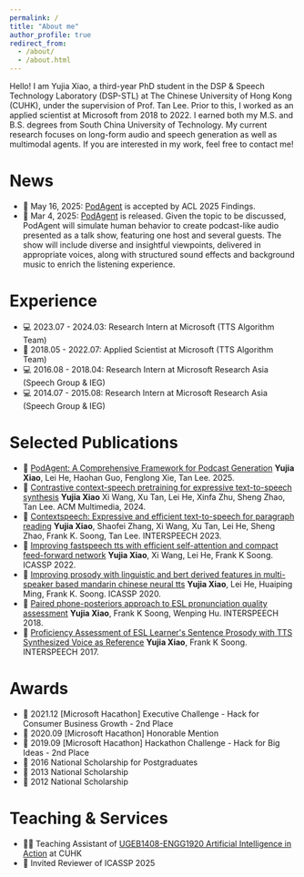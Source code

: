 ```yaml
---
permalink: /
title: "About me"
author_profile: true
redirect_from: 
  - /about/
  - /about.html
---
```


Hello! I am Yujia Xiao, a third-year PhD student in the DSP & Speech Technology Laboratory (DSP-STL) at The Chinese University of Hong Kong (CUHK), under the supervision of Prof. Tan Lee. Prior to this, I worked as an applied scientist at Microsoft from 2018 to 2022. I earned both my M.S. and B.S. degrees from South China University of Technology. My current research focuses on long-form audio and speech generation as well as multimodal agents. If you are interested in my work, feel free to contact me!

News
======
<span class='anchor' id='news'></span>
- 🥂 May 16, 2025: [PodAgent](https://github.com/yujxx/PodAgent) is accepted by ACL 2025 Findings.
- 🥂 Mar 4, 2025: [PodAgent](https://github.com/yujxx/PodAgent) is released. Given the topic to be discussed, PodAgent will simulate human behavior to create podcast-like audio presented as a talk show, featuring one host and several guests. The show will include diverse and insightful viewpoints, delivered in appropriate voices, along with structured sound effects and background music to enrich the listening experience.

Experience
======
<span class='anchor' id='experience'></span>
- 💻 2023.07 - 2024.03: Research Intern at Microsoft (TTS Algorithm Team)
- 💼 2018.05 - 2022.07: Applied Scientist at Microsoft (TTS Algorithm Team)
- 💻 2016.08 - 2018.04: Research Intern at Microsoft Research Asia (Speech Group & IEG)
- 💻 2014.07 - 2015.08: Research Intern at Microsoft Research Asia (Speech Group & IEG)

Selected Publications
======
<span class='anchor' id='publication'></span>
- 📖 [PodAgent: A Comprehensive Framework for Podcast Generation](https://arxiv.org/abs/2503.00455) **Yujia Xiao**, Lei He, Haohan Guo, Fenglong Xie, Tan Lee. 2025.
- 📖 [Contrastive context-speech pretraining for expressive text-to-speech synthesis](https://dl.acm.org/doi/pdf/10.1145/3664647.3681348) **Yujia Xiao** Xi Wang, Xu Tan, Lei He, Xinfa Zhu, Sheng Zhao, Tan Lee. ACM Multimedia, 2024.
- 📖 [Contextspeech: Expressive and efficient text-to-speech for paragraph reading](https://arxiv.org/abs/2307.00782) **Yujia Xiao**, Shaofei Zhang, Xi Wang, Xu Tan, Lei He, Sheng Zhao, Frank K. Soong, Tan Lee. INTERSPEECH 2023.
- 📖 [Improving fastspeech tts with efficient self-attention and compact feed-forward network](https://ieeexplore.ieee.org/stamp/stamp.jsp?arnumber=9746408) **Yujia Xiao**, Xi Wang, Lei He, Frank K Soong. ICASSP 2022.
- 📖 [Improving prosody with linguistic and bert derived features in multi-speaker based mandarin chinese neural tts](https://ieeexplore.ieee.org/stamp/stamp.jsp?arnumber=9054337) **Yujia Xiao**, Lei He, Huaiping Ming, Frank K. Soong. ICASSP 2020.
- 📖 [Paired phone-posteriors approach to ESL pronunciation quality assessment](https://www.isca-archive.org/interspeech_2018/xiao18b_interspeech.pdf) **Yujia Xiao**, Frank K Soong, Wenping Hu. INTERSPEECH 2018.
- 📖 [Proficiency Assessment of ESL Learner's Sentence Prosody with TTS Synthesized Voice as Reference](https://www.isca-archive.org/interspeech_2017/xiao17_interspeech.pdf) **Yujia Xiao**, Frank K Soong. INTERSPEECH 2017.


Awards
======
<span class='anchor' id='awards'></span>
- 🌟 2021.12 [Microsoft Hacathon] Executive Challenge - Hack for Consumer Business Growth - 2nd Place
- 🌟 2020.09 [Microsoft Hacathon] Honorable Mention
- 🌟 2019.09 [Microsoft Hacathon] Hackathon Challenge - Hack for Big Ideas - 2nd Place
- 🥇 2016 National Scholarship for Postgraduates
- 🥇 2013 National Scholarship
- 🥇 2012 National Scholarship
  
Teaching & Services
======
<span class='anchor' id='others'></span>
- 🧑‍🏫️ Teaching Assistant of [UGEB1408-ENGG1920 Artificial Intelligence in Action](https://www.oge.cuhk.edu.hk/course/ugeb1408-artificial-intelligence-in-action/) at CUHK
- 📑 Invited Reviewer of ICASSP 2025
